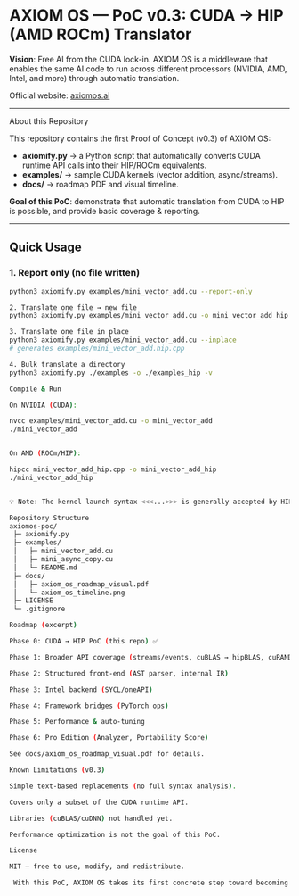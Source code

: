 # AXIOM OS — PoC v0.3: CUDA → HIP (AMD ROCm) Translator

**Vision**: Free AI from the CUDA lock-in. AXIOM OS is a middleware that enables the same AI code to run across different processors (NVIDIA, AMD, Intel, and more) through automatic translation.

 Official website: [axiomos.ai](https://axiomos.ai)

---

 About this Repository

This repository contains the first Proof of Concept (v0.3) of AXIOM OS:

- **axiomify.py** → a Python script that automatically converts CUDA runtime API calls into their HIP/ROCm equivalents.
- **examples/** → sample CUDA kernels (vector addition, async/streams).
- **docs/** → roadmap PDF and visual timeline.

 **Goal of this PoC**: demonstrate that automatic translation from CUDA to HIP is possible, and provide basic coverage & reporting.

---

## Quick Usage

### 1. Report only (no file written)
```bash
python3 axiomify.py examples/mini_vector_add.cu --report-only

2. Translate one file → new file
python3 axiomify.py examples/mini_vector_add.cu -o mini_vector_add_hip.cpp

3. Translate one file in place
python3 axiomify.py examples/mini_vector_add.cu --inplace
# generates examples/mini_vector_add.hip.cpp

4. Bulk translate a directory
python3 axiomify.py ./examples -o ./examples_hip -v

Compile & Run

On NVIDIA (CUDA):

nvcc examples/mini_vector_add.cu -o mini_vector_add
./mini_vector_add


On AMD (ROCm/HIP):

hipcc mini_vector_add_hip.cpp -o mini_vector_add_hip
./mini_vector_add_hip


💡 Note: The kernel launch syntax <<<...>>> is generally accepted by HIP, making portability easier.

Repository Structure
axiomos-poc/
 ├─ axiomify.py
 ├─ examples/
 │   ├─ mini_vector_add.cu
 │   ├─ mini_async_copy.cu
 │   └─ README.md
 ├─ docs/
 │   ├─ axiom_os_roadmap_visual.pdf
 │   └─ axiom_os_timeline.png
 ├─ LICENSE
 └─ .gitignore

Roadmap (excerpt)

Phase 0: CUDA → HIP PoC (this repo) ✅

Phase 1: Broader API coverage (streams/events, cuBLAS → hipBLAS, cuRAND → hipRAND)

Phase 2: Structured front-end (AST parser, internal IR)

Phase 3: Intel backend (SYCL/oneAPI)

Phase 4: Framework bridges (PyTorch ops)

Phase 5: Performance & auto-tuning

Phase 6: Pro Edition (Analyzer, Portability Score)

See docs/axiom_os_roadmap_visual.pdf for details.

Known Limitations (v0.3)

Simple text-based replacements (no full syntax analysis).

Covers only a subset of the CUDA runtime API.

Libraries (cuBLAS/cuDNN) not handled yet.

Performance optimization is not the goal of this PoC.

License

MIT — free to use, modify, and redistribute.

 With this PoC, AXIOM OS takes its first concrete step toward becoming the universal AI operating system — the Windows of AI middleware.

